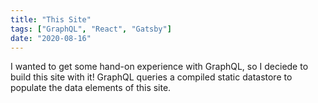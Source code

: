 ```yaml
---
title: "This Site"
tags: ["GraphQL", "React", "Gatsby"]
date: "2020-08-16"
---
```


I wanted to get some hand-on experience with GraphQL, so I deciede to build this site with it!
GraphQL queries a compiled static datastore to populate the data elements of this site.

